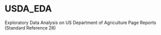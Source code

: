 # USDA_EDA
Exploratory Data Analysis on US Department of Agriculture Page Reports (Standard Reference 28)
